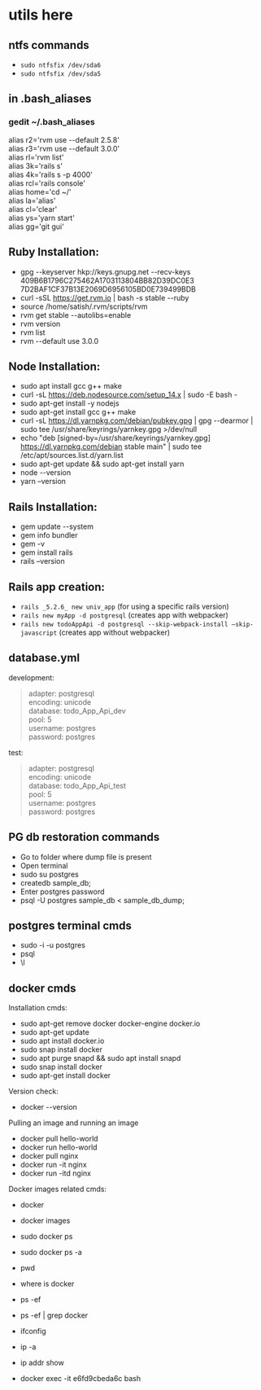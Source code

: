 # utils here
## ntfs commands
* `sudo ntfsfix /dev/sda6`
* `sudo ntfsfix /dev/sda5`

## in .bash_aliases
### gedit ~/.bash_aliases
alias r2='rvm use --default 2.5.8'\
alias r3='rvm use --default 3.0.0'\
alias rl='rvm list'\
alias 3k='rails s'\
alias 4k='rails s -p 4000'\
alias rcl='rails console'\
alias home='cd ~/'\
alias la='alias'\
alias cl='clear'\
alias ys='yarn start'\
alias gg='git gui'

## Ruby Installation:
* gpg --keyserver hkp://keys.gnupg.net --recv-keys 409B6B1796C275462A1703113804BB82D39DC0E3 7D2BAF1CF37B13E2069D6956105BD0E739499BDB
* curl -sSL https://get.rvm.io | bash -s stable --ruby
* source /home/satish/.rvm/scripts/rvm
* rvm get stable --autolibs=enable
* rvm version
* rvm list
* rvm --default use 3.0.0

## Node Installation:
* sudo apt install gcc g++ make
* curl -sL https://deb.nodesource.com/setup_14.x | sudo -E bash -
* sudo apt-get install -y nodejs
* sudo apt-get install gcc g++ make
* curl -sL https://dl.yarnpkg.com/debian/pubkey.gpg | gpg --dearmor | sudo tee /usr/share/keyrings/yarnkey.gpg >/dev/null
* echo "deb [signed-by=/usr/share/keyrings/yarnkey.gpg] https://dl.yarnpkg.com/debian stable main" | sudo tee /etc/apt/sources.list.d/yarn.list
* sudo apt-get update && sudo apt-get install yarn
* node --version
* yarn –version

## Rails Installation:
* gem update --system
* gem info bundler
* gem -v
* gem install rails
* rails –version


## Rails app creation:
* `rails _5.2.6_ new univ_app` (for using a specific rails version)
* `rails new myApp -d postgresql` (creates app with webpacker)
* `rails new todoAppApi -d postgresql --skip-webpack-install –skip-javascript` (creates app without webpacker)

## database.yml
development:
>  adapter: postgresql\
>  encoding: unicode\
>  database: todo_App_Api_dev\
>  pool: 5\
>  username: postgres\
>  password: postgres

test:
>  adapter: postgresql\
>  encoding: unicode\
>  database: todo_App_Api_test\
>  pool: 5\
>  username: postgres\
>  password: postgres

## PG db restoration commands
* Go to folder where dump file is present
* Open terminal
* sudo su postgres
* createdb sample_db;
* Enter postgres password
* psql -U postgres sample_db < sample_db_dump;

## postgres terminal cmds
* sudo -i -u postgres
* psql
* \l

## docker cmds
Installation cmds:
* sudo apt-get remove docker docker-engine docker.io
* sudo apt-get update
* sudo apt install docker.io
* sudo snap install docker
* sudo apt purge snapd && sudo apt install snapd
* sudo snap install docker
* sudo apt-get install docker

Version check:
* docker --version

Pulling an image and running an image
* docker pull hello-world
* docker run hello-world
* docker pull nginx
* docker run -it nginx
* docker run -itd nginx

Docker images related cmds:
* docker
* docker images
* sudo docker ps
* sudo docker ps -a
* pwd
* where is docker
* ps -ef
* ps -ef | grep docker

* ifconfig
* ip -a
* ip addr show

* docker exec -it e6fd9cbeda6c bash
